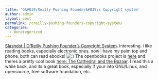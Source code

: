 ```yaml
---
title: 'O&#039;Reilly Pushing Founder&#039;s Copyright system'
author: admin
layout: post
permalink: /oreilly-pushing-founders-copyright-system/
categories:
  - Uncategorized
---
```

[Slashdot | O&#8217;Reilly Pushing Founder&#8217;s Copyright System][1]. Interesting. i like reading books, especially electronic ones. now i have my palm top and phone, both can read ebooks! <img src="http://blog.lotas-smartman.net/wp-includes/images/smilies/icon_smile.gif" alt=":)" class="wp-smiley" /> The openbooks project is [here][2] and theres a pretty cool book [here: The Cathedral and the Bazaar][3]. I read this a while back, and its a great book, especially if your into GNU/Linux, and opensource, free software foundation, etc.

 [1]: http://slashdot.org/article.pl?sid=03/03/22/1951216 "Slashdot | O'Reilly Pushing Founder's Copyright System"
 [2]: http://www.oreilly.com/openbook/
 [3]: http://www.tuxedo.org/~esr/writings/cathedral-bazaar/
